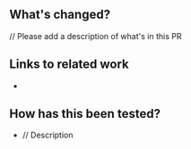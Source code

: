 ## What's changed?

// Please add a description of what's in this PR

## Links to related work
-

## How has this been tested?
- // Description

